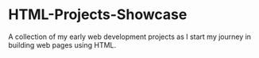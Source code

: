 # HTML-Projects-Showcase
A collection of my early web development projects as I start my journey in building web pages using HTML.
